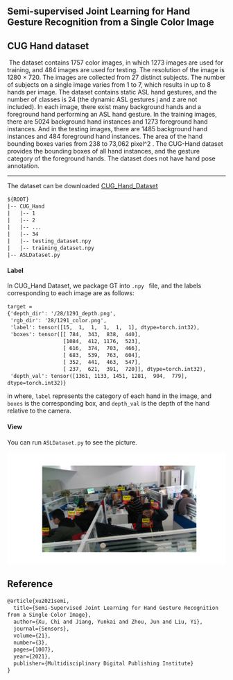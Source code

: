 ## Semi-supervised Joint Learning for Hand Gesture Recognition from a Single Color Image 



## CUG Hand dataset

​	The dataset contains 1757 color images, in which 1273 images are used for training, and 484 images are used for testing. The resolution of the image is 1280 × 720. The images are collected from 27 distinct subjects. The number of subjects on a single image varies from 1 to 7, which results in up to 8 hands per image. The dataset contains static ASL hand gestures, and the number of classes is 24 (the dynamic ASL gestures j and z are not included). In each image, there exist many background hands and a foreground hand performing an ASL hand gesture. In the training images, there are 5024 background hand instances and 1273 foreground hand instances. And in the testing images, there are 1485 background hand instances and 484 foreground hand instances. The area of the hand bounding boxes varies from 238 to 73,062 pixel^2 . The CUG-Hand dataset provides the bounding boxes of all hand instances, and the gesture category of the foreground hands. The dataset does not have hand pose annotation.

<hr>

The dataset can be downloaded [CUG_Hand_Dataset](https://drive.google.com/file/d/1MFRkc1Y3UID8kN-MccPqQMJtUmiLvhQZ/view?usp=sharing)

```
${ROOT}
|-- CUG_Hand
|   |-- 1
|   |-- 2
|   |-- ...
|   |-- 34
|   |-- testing_dataset.npy
|   |-- training_dataset.npy
|-- ASLDataset.py
```

#### Label

In CUG_Hand Dataset, we package GT into  `.npy ` file, and the labels corresponding to each image are as follows:

```
target = 
{'depth_dir': '/28/1291_depth.png', 
 'rgb_dir': '28/1291_color.png',
 'label': tensor([15,  1,  1,  1,  1,  1], dtype=torch.int32),
 'boxes': tensor([[ 784,  343,  838,  440],
        		  [1084,  412, 1176,  523],
                  [ 616,  374,  703,  466],
                  [ 683,  539,  763,  604],
                  [ 352,  441,  463,  547],
                  [ 237,  621,  391,  720]], dtype=torch.int32),
 'depth_val': tensor([1361, 1133, 1451, 1281,  904,  779], dtype=torch.int32)}
```

in where, `label` represents the category of each hand in the image, and `boxes` is the corresponding  box, and `depth_val` is the depth of the hand relative to the camera.



#### 	View 

You can run `ASLDataset.py` to see the picture. 

![](Figure_1.png)

## Reference  

```  
@article{xu2021semi,
  title={Semi-Supervised Joint Learning for Hand Gesture Recognition from a Single Color Image},
  author={Xu, Chi and Jiang, Yunkai and Zhou, Jun and Liu, Yi},
  journal={Sensors},
  volume={21},
  number={3},
  pages={1007},
  year={2021},
  publisher={Multidisciplinary Digital Publishing Institute}
}

```
